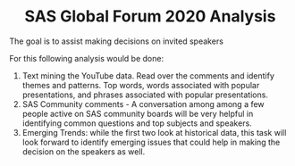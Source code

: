 <h1 align="center"> SAS Global Forum 2020 Analysis </h1>

The goal is to assist making decisions on invited speakers

For this following analysis would be done:
1) Text mining the YouTube data. Read over the comments and identify themes and patterns. Top words, words associated with popular presentations, and phrases associated with popular presentations.
2) SAS Community comments - A conversation among among a few people active on SAS community boards will be very helpful in identifying common questions and top subjects and speakers. 
3) Emerging Trends: while the first two look at historical data, this task will look forward to identify emerging issues that could help in making the decision on the speakers as well.
